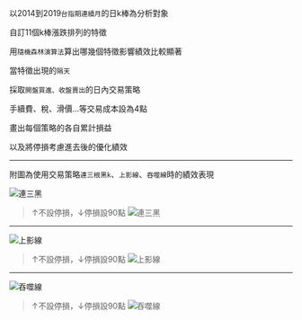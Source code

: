 以2014到2019`台指期連續月`的日k棒為分析對象

自訂11個k棒漲跌排列的特徵

用`隨機森林演算法`算出哪幾個特徵影響績效比較顯著

當特徵出現的`隔天`

採取`開盤買進、收盤賣出`的日內交易策略

手續費、稅、滑價…等交易成本設為4點

畫出每個策略的各自累計損益

以及將停損考慮進去後的優化績效
- - -
附圖為使用交易策略`連三根黑k`、`上影線`、`吞噬線`時的績效表現

![連三黑](https://i.imgur.com/1tGUmEX.png)
> ↑不設停損，↓停損設90點
![連三黑](https://i.imgur.com/QvVtZJo.png)
* * *
![上影線](https://i.imgur.com/iGbtcQf.png)
> ↑不設停損，↓停損設90點
![上影線](https://i.imgur.com/4agYC0P.png)
* * *
![吞噬線](https://i.imgur.com/8qAhDzF.png)
> ↑不設停損，↓停損設90點
![吞噬線](https://i.imgur.com/PmUbasY.png)
